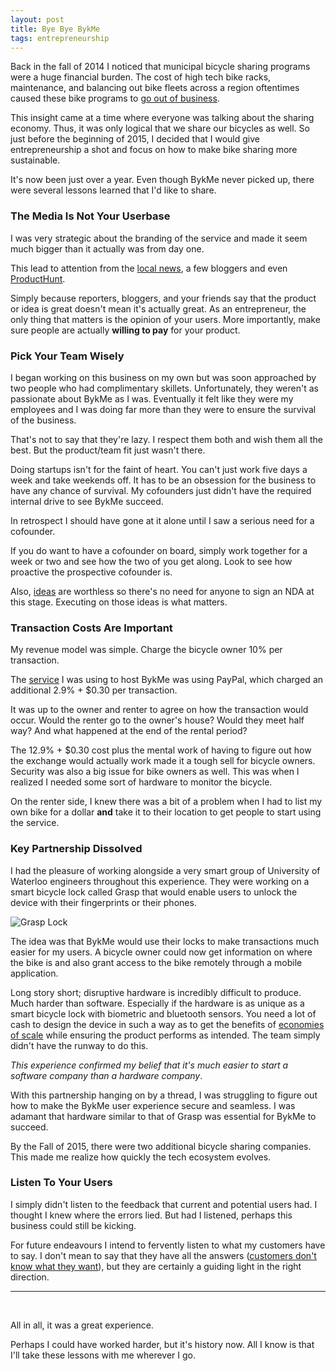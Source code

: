 ```yaml
---
layout: post
title: Bye Bye BykMe
tags: entrepreneurship
---
```


Back in the fall of 2014 I noticed that municipal bicycle sharing programs were a huge financial burden. The cost of high tech bike racks, maintenance, and balancing out bike fleets across a region oftentimes caused these bike programs to [go out of business](http://www.cbc.ca/news/canada/toronto/bye-bye-bixi-retooled-bike-sharing-service-unveiled-today-1.2592459).

This insight came at a time where everyone was talking about the sharing economy. Thus, it was only logical that we share our bicycles as well. So just before the beginning of 2015, I decided that I would give entrepreneurship a shot and focus on how to make bike sharing more sustainable.

It's now been just over a year. Even though BykMe never picked up, there were several lessons learned that I'd like to share.

### The Media Is Not Your Userbase
I was very strategic about the branding of the service and made it seem much bigger than it actually was from day one.

This lead to attention from the [local news](http://www.therecord.com/news-story/5541408-wlu-student-launching-online-bicycle-brokerage/), a few bloggers and even [ProductHunt](https://www.producthunt.com/tech/bykme).

Simply because reporters, bloggers, and your friends say that the product or idea is great doesn't mean it's actually great. As an entrepreneur, the only thing that matters is the opinion of your users. More importantly, make sure people are actually **willing to pay** for your product.

### Pick Your Team Wisely
I began working on this business on my own but was soon approached by two people who had complimentary skillets. Unfortunately, they weren't as passionate about BykMe as I was. Eventually it felt like they were my employees and I was doing far more than they were to ensure the survival of the business.

That's not to say that they're lazy. I respect them both and wish them all the best. But the product/team fit just wasn't there.

Doing startups isn't for the faint of heart. You can't just work five days a week and take weekends off. It has to be an obsession for the business to have any chance of survival. My cofounders just didn't have the required internal drive to see BykMe succeed.

In retrospect I should have gone at it alone until I saw a serious need for a cofounder.

If you do want to have a cofounder on board, simply work together for a week or two and see how the two of you get along. Look to see how proactive the prospective cofounder is.

Also, [ideas](https://sivers.org/multiply) are worthless so there's no need for anyone to sign an NDA at this stage. Executing on those ideas is what matters.

### Transaction Costs Are Important
My revenue model was simple. Charge the bicycle owner 10% per transaction.

The [service](https://www.sharetribe.com/) I was using to host BykMe was using PayPal, which charged an additional 2.9% + $0.30 per transaction.

It was up to the owner and renter to agree on how the transaction would occur. Would the renter go to the owner's house? Would they meet half way? And what happened at the end of the rental period?

The 12.9% + $0.30 cost plus the mental work of having to figure out how the exchange would actually work made it a tough sell for bicycle owners. Security was also a big issue for bike owners as well. This was when I realized I needed some sort of hardware to monitor the bicycle.

On the renter side, I knew there was a bit of a problem when I had to list my own bike for a dollar **and** take it to their location to get people to start using the service.

### Key Partnership Dissolved
I had the pleasure of working alongside a very smart group of University of Waterloo engineers throughout this experience. They were working on a smart bicycle lock called Grasp that would enable users to unlock the device with their fingerprints or their phones.

![Grasp Lock](https://pbs.twimg.com/media/CXGVctgUAAA8xDo.jpg)

The idea was that BykMe would use their locks to make transactions much easier for my users. A bicycle owner could now get information on where the bike is and also grant access to the bike remotely through a mobile application.

Long story short; disruptive hardware is incredibly difficult to produce. Much harder than software. Especially if the hardware is as unique as a smart bicycle lock with biometric and bluetooth sensors. You need a lot of cash to design the device in such a way as to get the benefits of [economies of scale](http://www.investopedia.com/terms/e/economiesofscale.asp) while ensuring the product performs as intended. The team simply didn't have the runway to do this.

*This experience confirmed my belief that it's much easier to start a software company than a hardware company*.

With this partnership hanging on by a thread, I was struggling to figure out how to make the BykMe user experience secure and seamless. I was adamant that hardware similar to that of Grasp was essential for BykMe to succeed.

By the Fall of 2015, there were two additional bicycle sharing companies. This made me realize how quickly the tech ecosystem evolves.

### Listen To Your Users
I simply didn't listen to the feedback that current and potential users had. I thought I knew where the errors lied. But had I listened, perhaps this business could still be kicking.

For future endeavours I intend to fervently listen to what my customers have to say. I don't mean to say that they have all the answers ([customers don't know what they want](https://www.quora.com/Is-it-true-that-customers-dont-know-what-they-want-until-weve-shown-them-as-Steve-Jobs-said)), but they are certainly a guiding light in the right direction.


---

<br />

All in all, it was a great experience.

Perhaps I could have worked harder, but it's history now. All I know is that I'll take these lessons with me wherever I go.
